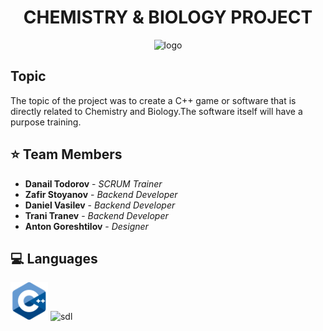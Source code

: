 <h1 align = center> CHEMISTRY & BIOLOGY PROJECT </h1>
<p align = "center">
<img src = "" width = "400px" alt = "logo">
</p>

## Topic
The topic of the project was to create a C++ game or software that is directly related to Chemistry and Biology.The software itself will have a purpose training.
## ⭐ Team Members
* **Danail Todorov** - *SCRUM Trainer* 
 * **Zafir Stoyanov** - *Backend Developer* 
* **Daniel Vasilev** - *Backend Developer*
* **Trani Tranev** - *Backend Developer* 
* **Anton Goreshtilov** - *Designer* 
## 💻 Languages
<p align = "left"
<a><img src="https://raw.githubusercontent.com/devicons/devicon/master/icons/cplusplus/cplusplus-original.svg" alt="cplusplus" width="60" height="60"/> </a>
<a><img src="https://upload.wikimedia.org/wikipedia/commons/thumb/1/16/Simple_DirectMedia_Layer%2C_Logo.svg/1200px-Simple_DirectMedia_Layer%2C_Logo.svg.png" alt="sdl" width="100" height="60"/> </a>
</p>
